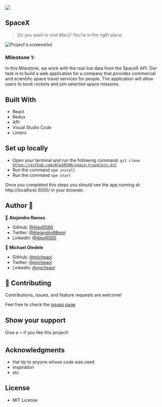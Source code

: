![](https://img.shields.io/badge/Microverse-blueviolet)

## SpaceX

> Do you want to visit Mars? You're in the rigth place.

![Project's screenshot](https://user-images.githubusercontent.com/88604987/146259073-a5319fd1-5547-497a-b281-6159b2e41cbc.png)

### Milestone 1:
In this Milestone, we work with the real live data from the SpaceX API. Our task is to build a web application for a company that provides commercial and scientific space travel services for people. The application will allow users to book rockets and join selected space missions.
 
 
## Built With

- React
- Redux
- API
- Visual Studio Code
- Linters

## Set up locally

- Open your terminal and run the following command: <code>git clone https://github.com/AlexRS90/space-travelers.git</code>
- Run the command <code>npm install</code>
- Run the command <code>npm start</code>

Once you completed this steps you should see the app running at: http://localhost:3000/ in your browser.

## Author 👤

👤 **Alejandro Ramos**

- GitHub: [@AlexRS90](https://github.com/AlexRS90)
- Twitter: [@AlejandroRBenji](https://twitter.com/AlejandroRBenji)
- LinkedIn: [@AlexRS90](https://www.linkedin.com/in/AlexRS90/)

👤 **Michael Oledele**

- GitHub: [@micheaol](https://github.com/micheaol)
- Twitter: [@micheaol](https://twitter.com/micheaol)
- LinkedIn: [@micheaol](https://www.linkedin.com/in/micheaol/)

## 🤝 Contributing

Contributions, issues, and feature requests are welcome!

Feel free to check the [issues page](https://github.com/AlexRS90/space-travelers/issues)

## Show your support

Give a ⭐️ if you like this project!

## Acknowledgments

- Hat tip to anyone whose code was used
- Inspiration
- etc

## License

- MIT License
